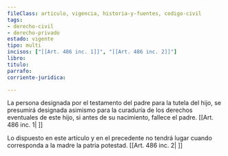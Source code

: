 ```yaml
---
fileClass: articulo, vigencia, historia-y-fuentes, codigo-civil
tags:
- derecho-civil
- derecho-privado
estado: vigente
tipo: multi
incisos: ["[[Art. 486 inc. 1]]", "[[Art. 486 inc. 2]]"]
libro:
titulo:
parrafo:
corriente-juridica:

---
```

La persona designada por el testamento del padre para la tutela del hijo, se presumirá designada asimismo para la curaduría de los derechos eventuales de este hijo, si antes de su nacimiento, fallece el padre. [[Art. 486 inc. 1| ]]

Lo dispuesto en este artículo y en el precedente no tendrá lugar cuando corresponda a la madre la patria potestad. [[Art. 486 inc. 2| ]]